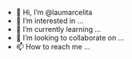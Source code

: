 - 👋 Hi, I’m @laumarcelita
- 👀 I’m interested in ...
- 🌱 I’m currently learning ...
- 💞️ I’m looking to collaborate on ...
- 📫 How to reach me ...

<!---
laumarcelita/laumarcelita is a ✨ special ✨ repository because its `README.md` (this file) appears on your GitHub profile.
You can click the Preview link to take a look at your changes.
--->
